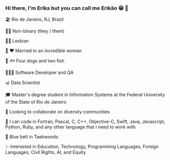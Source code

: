 ### Hi there, I'm Erika but you can call me Erikão 😁 👋

🏖️ Rio de Janeiro, RJ, Brazil

🏳️‍⚧️ Non-binary (they / them)

🏳️‍🌈 Lesbian

💍 ❤️ Married to an incredible woman

🐶 🐟 Four dogs and two fish

👨🏻‍💻 Software Developer and QA

📊 Data Scientist

🎓 Master's degree student in Information Systems at the Federal University of the State of Rio de Janeiro

🚀 Looking to collaborate on diversity communities

👾 I can code in Fortran, Pascal, C, C++, Objective-C, Swift, Java, Javascript, Python, Ruby, and any other language that I need to work with

🔵 Blue belt in Taekwondo

✨ Interested in Education, Technology, Programming Languages, Foreign Languages, Civil Rights, AI, and Equity
